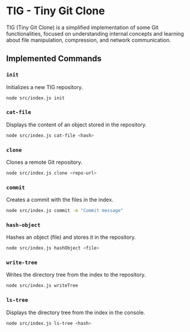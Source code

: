 # TIG - Tiny Git Clone

TIG (Tiny Git Clone) is a simplified implementation of some Git functionalities, focused on understanding internal concepts and learning about file manipulation, compression, and network communication.

## Implemented Commands

### `init`

Initializes a new TIG repository.

```sh
node src/index.js init
```

### `cat-file`

Displays the content of an object stored in the repository.

```sh
node src/index.js cat-file <hash>
```

### `clone`

Clones a remote Git repository.

```sh
node src/index.js clone <repo-url>
```

### `commit`

Creates a commit with the files in the index.

```sh
node src/index.js commit -m "Commit message"
```

### `hash-object`

Hashes an object (file) and stores it in the repository.

```sh
node src/index.js hashObject <file>
```

### `write-tree`

Writes the directory tree from the index to the repository.

```sh
node src/index.js writeTree
```

### `ls-tree`

Displays the directory tree from the index in the console.

```sh
node src/index.js ls-tree <hash>
```